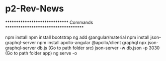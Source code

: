 # p2-Rev-News

***************************** Commands ************************************

npm install
npm install bootstrap
ng add @angular/material
npm install json-graphql-server
npm install apollo-angular @apollo/client graphql
npx json-graphql-server db.js (Go to path folder src)
json-server -w db.json -p 3030 (Go to path folder app)
ng serve -o
